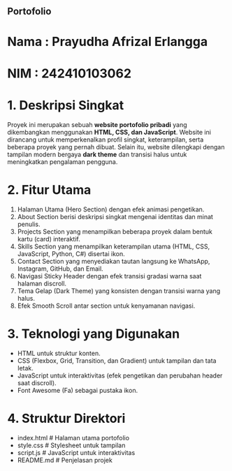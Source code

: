 ## Portofolio 
# Nama : Prayudha Afrizal Erlangga
# NIM  : 242410103062

# 1. Deskripsi Singkat
Proyek ini merupakan sebuah **website portofolio pribadi** yang dikembangkan menggunakan **HTML, CSS, dan JavaScript**. Website ini dirancang untuk memperkenalkan profil singkat, keterampilan, serta beberapa proyek yang pernah dibuat. Selain itu, website dilengkapi dengan tampilan modern bergaya **dark theme** dan transisi halus untuk meningkatkan pengalaman pengguna.

# 2. Fitur Utama
1. Halaman Utama (Hero Section) dengan efek animasi pengetikan.
2. About Section berisi deskripsi singkat mengenai identitas dan minat penulis.
3. Projects Section yang menampilkan beberapa proyek dalam bentuk kartu (card) interaktif.
4. Skills Section yang menampilkan keterampilan utama (HTML, CSS, JavaScript, Python, C#) disertai ikon.
5. Contact Section yang menyediakan tautan langsung ke WhatsApp, Instagram, GitHub, dan Email.
6. Navigasi Sticky Header dengan efek transisi gradasi warna saat halaman discroll.
7. Tema Gelap (Dark Theme) yang konsisten dengan transisi warna yang halus.
8. Efek Smooth Scroll antar section untuk kenyamanan navigasi.

# 3. Teknologi yang Digunakan
- HTML untuk struktur konten.
- CSS (Flexbox, Grid, Transition, dan Gradient) untuk tampilan dan tata letak.
- JavaScript untuk interaktivitas (efek pengetikan dan perubahan header saat discroll).
- Font Awesome (Fa) sebagai pustaka ikon.

# 4. Struktur Direktori
- index.html    # Halaman utama portofolio
- style.css     # Stylesheet untuk tampilan
- script.js     # JavaScript untuk interaktivitas
- README.md     # Penjelasan projek
